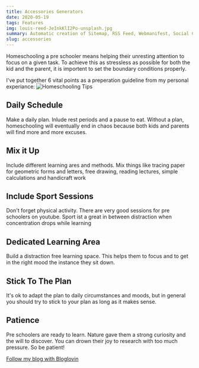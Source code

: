 ```yaml
---
title: Accessories Generators
date: 2020-05-19
tags: Features
img: louis-reed-JeInkKlI2Po-unsplash.jpg
summary: Automatic creation of Sitemap, RSS Feed, Webmanifest, Social Cards.
slug: accessories
---
```


Homeschooling a pre schooler means helping their unresting attention to focus on a given task. To achieve this as stressless as possible for both the kid and the parent, it is importent to set the boundary conditions properly.

I've put together 6 vital points as a preperation guideline from my personal experiance:
![Homeschooling Tips](/img/6-HOMESCHOOLING-TIPS-FOR-PRE-SCHOOLERS-4.jpg)

## Daily Schedule
Make a daily plan. Inlude rest periods and a pause to eat. Without a plan, homeschooling will eventually end in chaos because both kids and parents will find more and more excuses.

## Mix it Up
Include different learning ares and methods. Mix things like tracing paper for geometric forms and letters, free drawing, reading lectures, simple calculations and handicraft work

## Include Sport Sessions
Don't forget physical activity. There are very good sessions for pre schoolers on youtube. Sport ist a great in between distraction when concentration drops while learning

## Dedicated Learning Area
Build a distraction free learning space. This helps them to focus and to get in the right mood the instance they sit down.

## Stick To The Plan
It's ok to adapt the plan to daily circumstances and moods, but in general you should try to stick to your plan as long as it makes sense.

## Patience
Pre schoolers are ready to learn. Nature gave them a strong curiosity and the will to discover. You can drown their joy to research with too much pressure. So be patient!

[Follow my blog with Bloglovin](https://www.bloglovin.com/blog/20480353/?claim=5sy6v4hqmwy)
